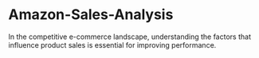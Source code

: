 # Amazon-Sales-Analysis
In the competitive e-commerce landscape, understanding the factors that influence product sales is essential for improving performance.
